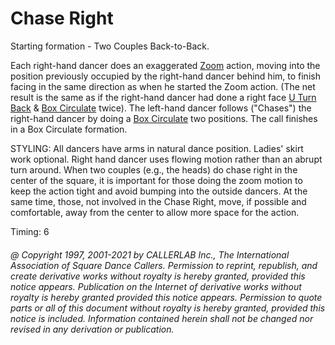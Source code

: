 
# Chase Right

Starting formation - Two Couples Back-to-Back. 

Each right-hand dancer does an exaggerated [ Zoom](../b2/zoom.html) action, moving into the position
previously occupied by the right-hand dancer behind him, to finish facing in the same
direction as when he started the Zoom action. (The net result is the same as if the
right-hand dancer had done a right face [ U Turn Back](../b1/turn_back.html) &
[ Box Circulate](../b1/circulate.html) twice). The
left-hand dancer follows ("Chases") the right-hand dancer by doing a
[
Box Circulate](../b1/circulate.html) two positions. The call finishes in a Box Circulate formation. 

STYLING: All dancers have  arms in natural dance position. Ladies'  skirt work optional. Right hand dancer uses flowing motion rather than an abrupt turn around. When two couples (e.g., the heads) do chase right in the center of the square, it is important for those doing the zoom motion to keep the action tight and avoid bumping into the outside dancers. At the same time, those, not involved in the Chase Right, move, if possible and comfortable, away from the center to allow more space for the action.

Timing: 6
###### @ Copyright 1997, 2001-2021 by CALLERLAB Inc., The International Association of Square Dance Callers. Permission to reprint, republish, and create derivative works without royalty is hereby granted, provided this notice appears. Publication on the Internet of derivative works without royalty is hereby granted provided this notice appears. Permission to quote parts or all of this document without royalty is hereby granted, provided this notice is included. Information contained herein shall not be changed nor revised in any derivation or publication.
